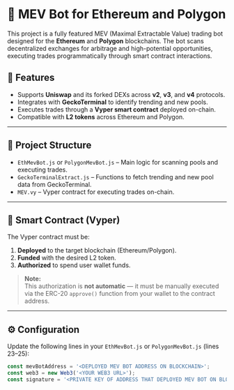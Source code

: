 # 🧠 MEV Bot for Ethereum and Polygon

This project is a fully featured MEV (Maximal Extractable Value) trading bot designed for the **Ethereum** and **Polygon** blockchains. The bot scans decentralized exchanges for arbitrage and high-potential opportunities, executing trades programmatically through smart contract interactions.

## 🔧 Features

- Supports **Uniswap** and its forked DEXs across **v2**, **v3**, and **v4** protocols.
- Integrates with **GeckoTerminal** to identify trending and new pools.
- Executes trades through a **Vyper smart contract** deployed on-chain.
- Compatible with **L2 tokens** across Ethereum and Polygon.

---

## 📂 Project Structure

- `EthMevBot.js` or `PolygonMevBot.js` – Main logic for scanning pools and executing trades.
- `GeckoTerminalExtract.js` – Functions to fetch trending and new pool data from GeckoTerminal.
- `MEV.vy` – Vyper contract for executing trades on-chain.

---

## 📜 Smart Contract (Vyper)

The Vyper contract must be:

1. **Deployed** to the target blockchain (Ethereum/Polygon).
2. **Funded** with the desired L2 token.
3. **Authorized** to spend user wallet funds.

> **Note:**  
> This authorization is **not automatic** — it must be manually executed via the ERC-20 `approve()` function from your wallet to the contract address.

---

## ⚙️ Configuration

Update the following lines in your `EthMevBot.js` or `PolygonMevBot.js` (lines 23–25):

```js
const mevBotAddress = '<DEPLOYED MEV BOT ADDRESS ON BLOCKCHAIN>';
const web3 = new Web3('<YOUR WEB3 URL>');
const signature = '<PRIVATE KEY OF ADDRESS THAT DEPLOYED MEV BOT ON BLOCKCHAIN>';
